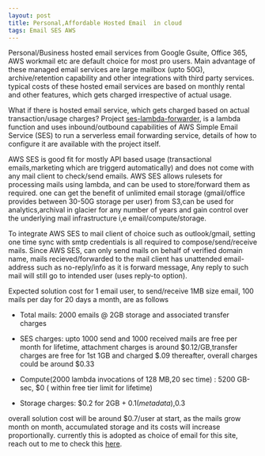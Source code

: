 ```yaml
---
layout: post
title: Personal,Affordable Hosted Email  in cloud
tags: Email SES AWS 
---
```


Personal/Business hosted email services from  Google Gsuite, Office 365, AWS workmail etc are default choice for most pro users. Main advantage of these managed email services are large mailbox (upto 50G), archive/retention capability and other integrations with third party services. typical costs of these hosted email services are based on monthly rental and other features, which gets charged irrespective of actual usage.

What if there is  hosted email service, which gets charged based on actual transaction/usage charges? Project [ses-lambda-forwarder](https://github.com/arithmetric/aws-lambda-ses-forwarder), is a lambda function and uses inbound/outbound capabilities of AWS Simple Email Service (SES) to run a serverless email forwarding service, details of how to configure it are available with the project itself. 

AWS SES is good fit for mostly API based usage (transactional emails,marketing which are triggerd automatically)  and does not come with any mail client to check/send emails. AWS SES allows rulesets for processing mails using lambda, and can be used to store/forward them as required. one can get the benefit of unlimited email storage (gmail/office provides between 30-50G storage per user) from S3,can be used for analytics,archival in glacier for any number of years and gain control over the underlying mail infrastructure i,e email/compute/storage.

To integrate AWS SES to mail client of choice such as outlook/gmail, setting one time sync with smtp credentials is all required to compose/send/receive mails. Since AWS SES, can only send mails on behalf of  verified domain name, mails recieved/forwarded to the mail client has unattended email-address such as no-reply/info as it is forward message, Any reply to such mail will still go to intended user (uses reply-to option).

Expected solution cost for 1 email user, to send/receive  1MB size email, 100 mails per day for 20 days a month, are as follows 
- Total mails: 2000 emails @ 2GB storage and associated transfer charges

- SES charges: upto 1000 send and 1000 received mails are free per month for lifetime, attachment charges is around $0.12/GB,transfer charges are free for 1st 1GB and charged $.09 thereafter, overall charges could be around $0.33
- Compute(2000 lambda invocations of 128 MB,20 sec time) : 5200 GB-sec, $0 ( within free tier limit for lifetime)
- Storage charges: $0.2 for 2GB + $0.1(metadata) ,$0.3

overall solution cost will be around $0.7/user at start, as the mails grow month on month, accumulated storage and its costs will increase proportionally. currently this is adopted as choice of email for this site, reach out to me to check this [here](mailto:ndn@nageshdn.com). 
